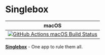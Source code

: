 # Singlebox

|macOS|
|---|
|[![GitHub Actions macOS Build Status](https://github.com/webcatalog/singlebox/workflows/macOS/badge.svg)](https://github.com/webcatalog/singlebox/actions?query=workflow%3AmacOS)|[![GitHub Actions Linux Build Status](https://github.com/webcatalog/singlebox/workflows/Linux/badge.svg)](https://github.com/webcatalog/singlebox/actions?query=workflow%3ALinux)|

**[Singlebox](https://singlebox.app)** - One app to rule them all.